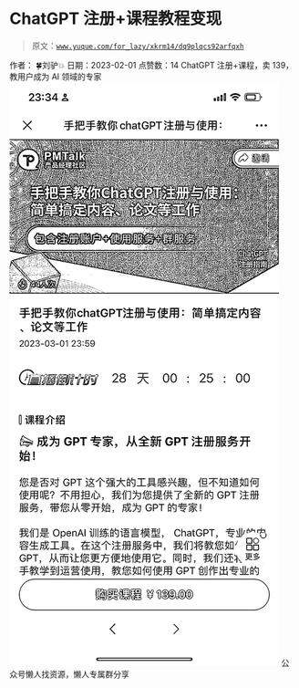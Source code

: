 # ChatGPT 注册+课程教程变现

> 原文：[`www.yuque.com/for_lazy/xkrm14/dq9plqcs92arfqxh`](https://www.yuque.com/for_lazy/xkrm14/dq9plqcs92arfqxh)

<ne-p id="uc7976518" data-lake-id="uc7976518"><ne-text id="u43bbe348">作者： 🍀刘驴💥</ne-text></ne-p> <ne-p id="uf4951efd" data-lake-id="uf4951efd"><ne-text id="u3b0694ac">日期：2023-02-01</ne-text></ne-p> <ne-p id="u8feb43b0" data-lake-id="u8feb43b0"><ne-text id="ucd7ce684">点赞数：</ne-text><ne-text id="u96d09ec4" ne-bold="true">14</ne-text></ne-p> <ne-hole id="ue26e4086" data-lake-id="ue26e4086"><ne-card data-card-name="hr" data-card-type="block" id="b4iH8" data-event-boundary="card"><ne-p id="uf49831fa" data-lake-id="uf49831fa"><ne-text id="u0b757a95">ChatGPT 注册+课程，卖 139，教用户成为 AI 领域的专家</ne-text></ne-p> <ne-p id="u0ff09096" data-lake-id="u0ff09096"><ne-card data-card-name="image" data-card-type="inline" id="ULfHD" data-event-boundary="card">![](img/390ddf5a7b42244b19a6bb54f6fdcf67.png)</ne-card></ne-p> <ne-hole id="u746503be" data-lake-id="u746503be"><ne-card data-card-name="hr" data-card-type="block" id="jxOFO" data-event-boundary="card"><ne-p id="u02bd9a1d" data-lake-id="u02bd9a1d"><ne-text id="ubd99b7e0">公众号懒人找资源，懒人专属群分享</ne-text></ne-p></ne-card></ne-hole></ne-card></ne-hole>